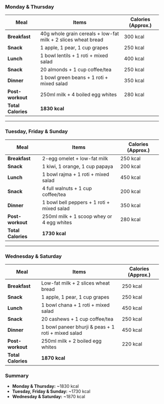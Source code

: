 ### **Monday & Thursday**

|Meal|Items|Calories (Approx.)|
|---|---|---|
|**Breakfast**|40g whole grain cereals + low-fat milk + 2 slices wheat bread|300 kcal|
|**Snack**|1 apple, 1 pear, 1 cup grapes|250 kcal|
|**Lunch**|1 bowl lentils + 1 roti + mixed salad|400 kcal|
|**Snack**|20 almonds + 1 cup coffee/tea|250 kcal|
|**Dinner**|1 bowl green beans + 1 roti + mixed salad|350 kcal|
|**Post-workout**|250ml milk + 4 boiled egg whites|280 kcal|
|**Total Calories**|**1830 kcal**||

---

### **Tuesday, Friday & Sunday**

|Meal|Items|Calories (Approx.)|
|---|---|---|
|**Breakfast**|2-egg omelet + low-fat milk|250 kcal|
|**Snack**|1 kiwi, 1 orange, 1 cup papaya|200 kcal|
|**Lunch**|1 bowl rajma + 1 roti + mixed salad|450 kcal|
|**Snack**|4 full walnuts + 1 cup coffee/tea|200 kcal|
|**Dinner**|1 bowl bell peppers + 1 roti + mixed salad|350 kcal|
|**Post-workout**|250ml milk + 1 scoop whey or 4 egg whites|280 kcal|
|**Total Calories**|**1730 kcal**||

---

### **Wednesday & Saturday**

|Meal|Items|Calories (Approx.)|
|---|---|---|
|**Breakfast**|Low-fat milk + 2 slices wheat bread|250 kcal|
|**Snack**|1 apple, 1 pear, 1 cup grapes|250 kcal|
|**Lunch**|1 bowl chana + 1 roti + mixed salad|450 kcal|
|**Snack**|20 cashews + 1 cup coffee/tea|250 kcal|
|**Dinner**|1 bowl paneer bhurji & peas + 1 roti + mixed salad|450 kcal|
|**Post-workout**|250ml milk + 2 boiled egg whites|220 kcal|
|**Total Calories**|**1870 kcal**||

### **Summary**

- **Monday & Thursday:** ~1830 kcal
- **Tuesday, Friday & Sunday:** ~1730 kcal
- **Wednesday & Saturday:** ~1870 kcal